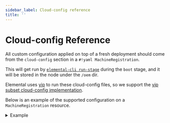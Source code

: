 ```yaml
---
sidebar_label: Cloud-config reference
title: ''
---
```


# Cloud-config Reference

All custom configuration applied on top of a fresh deployment should come
from the `cloud-config` section in a `#!yaml MachineRegistration`.

This will get run by [`elemental-cli run-stage`](https://github.com/rancher/elemental-cli/blob/main/docs/elemental_run-stage.md) during the `boot` stage, and
it will be stored in the node under the `/oem` dir.

Elemental uses [yip](https://github.com/mudler/yip) to run these cloud-config files, so we support the [yip subset cloud-config implementation](https://github.com/mudler/yip#compatibility-with-cloud-init-format).

Below is an example of the supported configuration on a `MachineRegistration` resource.

<details>
  <summary>Example</summary>

  ```yaml showLineNumbers
  apiVersion: elemental.cattle.io/v1beta1
  kind: MachineRegistration
  metadata:
    name: my-nodes
    namespace: fleet-default
  spec:
    config:
      cloud-config:
        users:
          - name: "bar"
          passwd: "foo"
          groups: "users"
          homedir: "/home/foo"
          shell: "/bin/bash"
          ssh_authorized_keys:
            - faaapploo
        # Assigns these keys to the first user in users or root if there
        # is none
        ssh_authorized_keys:
          - asdd
        # Run these commands once the system has fully booted
        runcmd:
          - foo
        # Write arbitrary files
        write_files:
          - encoding: b64
            content: CiMgVGhpcyBmaWxlIGNvbnRyb2xzIHRoZSBzdGF0ZSBvZiBTRUxpbnV4
            path: /foo/bar
            permissions: "0644"
            owner: "bar"
      elemental:
        install:
          reboot: true
          device: /dev/sda
          debug: true
    machineName: my-machine
    machineInventoryLabels:
      location: "europe"
  ```
</details>
